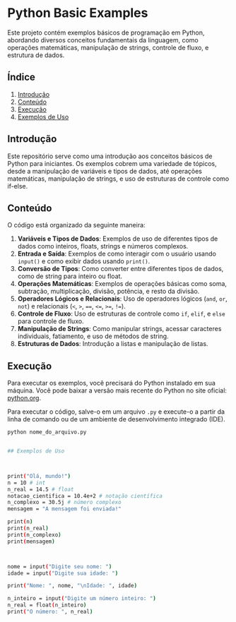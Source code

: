 # Python Basic Examples

Este projeto contém exemplos básicos de programação em Python, abordando diversos conceitos fundamentais da linguagem, como operações matemáticas, manipulação de strings, controle de fluxo, e estrutura de dados. 

## Índice

1. [Introdução](##introdução)
2. [Conteúdo](##conteúdo)
3. [Execução](##execução)
4. [Exemplos de Uso](#exemplos-de-uso)

## Introdução

Este repositório serve como uma introdução aos conceitos básicos de Python para iniciantes. Os exemplos cobrem uma variedade de tópicos, desde a manipulação de variáveis e tipos de dados, até operações matemáticas, manipulação de strings, e uso de estruturas de controle como if-else.

## Conteúdo

O código está organizado da seguinte maneira:

1. **Variáveis e Tipos de Dados**: Exemplos de uso de diferentes tipos de dados como inteiros, floats, strings e números complexos.
2. **Entrada e Saída**: Exemplos de como interagir com o usuário usando `input()` e como exibir dados usando `print()`.
3. **Conversão de Tipos**: Como converter entre diferentes tipos de dados, como de string para inteiro ou float.
4. **Operações Matemáticas**: Exemplos de operações básicas como soma, subtração, multiplicação, divisão, potência, e resto da divisão.
5. **Operadores Lógicos e Relacionais**: Uso de operadores lógicos (`and`, `or`, `not`) e relacionais (`<`, `>`, `==`, `<=`, `>=`, `!=`).
6. **Controle de Fluxo**: Uso de estruturas de controle como `if`, `elif`, e `else` para controle de fluxo.
7. **Manipulação de Strings**: Como manipular strings, acessar caracteres individuais, fatiamento, e uso de métodos de string.
8. **Estruturas de Dados**: Introdução a listas e manipulação de listas.

## Execução

Para executar os exemplos, você precisará do Python instalado em sua máquina. Você pode baixar a versão mais recente do Python no site oficial: [python.org](https://www.python.org/).

Para executar o código, salve-o em um arquivo `.py` e execute-o a partir da linha de comando ou de um ambiente de desenvolvimento integrado (IDE).

```bash
python nome_do_arquivo.py


## Exemplos de Uso



print("Olá, mundo!")
n = 10 # int
n_real = 14.5 # float
notacao_cientifica = 10.4e+2 # notação científica
n_complexo = 30.5j # número complexo
mensagem = "A mensagem foi enviada!"

print(n)
print(n_real)
print(n_complexo)
print(mensagem)



nome = input("Digite seu nome: ")
idade = input("Digite sua idade: ")

print("Nome: ", nome, "\nIdade: ", idade)

n_inteiro = input("Digite um número inteiro: ")
n_real = float(n_inteiro)
print("O número: ", n_real)